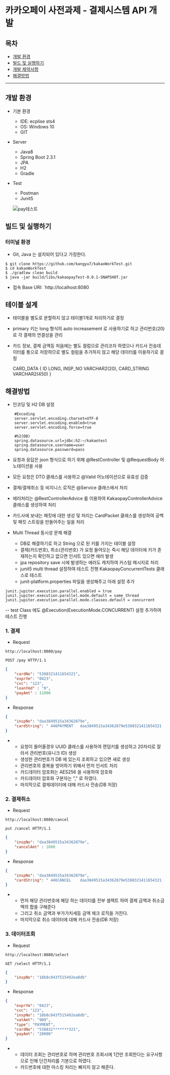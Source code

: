 # 카카오페이 사전과제 - 결제시스템 API 개발
## 목차
- [개발 환경](#개발-환경)
- [빌드 및 실행하기](#빌드-및-실행하기)
- [개발 제약사항](#개발-제약사항)
- [해결방법](#해결방법)

---

## 개발 환경
- 기본 환경
    - IDE: ecplise sts4
    - OS: Windows 10
    - GIT
- Server
    - Java8
    - Spring Boot 2.3.1
    - JPA
    - H2
    - Gradle
- Test
    - Postman
    - Junit5
    
    ![pay테스트](https://user-images.githubusercontent.com/5583680/87119535-4d4f4380-c2b9-11ea-812b-3c68cdde8124.png)


## 빌드 및 실행하기
### 터미널 환경
- Git, Java 는 설치되어 있다고 가정한다.

```
$ git clone https://github.com/kangyu7/kakaoWorkTest.git
$ cd kakaoWorkTest
$ ./gradlew clean build
$ java -jar build/libs/kakaopayTest-0.0.1-SNAPSHOT.jar
```

- 접속 Base URI: `http://localhost:8080

## 테이블 설계
- 테이블을 별도로 분할하지 않고 테이블1개로 처리하기로 결정
- primary 키는 long 형식의 auto increasement 로 사용하기로 하고 관리번호(20)로 각 결제의 연결성을 관리
- 카드 정보, 결제 금액등 처음에는 별도 컬럼으로 관리코자 하였으나 카드사 전송데이터를 통으로 저장하므로 별도 컬럼을 추가하지 않고
  해당 데이터를 이용하기로 결정
  
  CARD_DATA {
    ID LONG,
    INSP_NO VARCHAR2(20),
    CARD_STRING VARCHAR2(450)
  }



## 해결방법

- 인코딩 및 H2 DB 설정
```
    #Encoding 
    server.servlet.encoding.charset=UTF-8
    server.servlet.encoding.enabled=true
    server.servlet.encoding.force=true
    
    #h2(DB)
    spring.datasource.url=jdbc:h2:~/kakaotest
    spring.datasource.username=user
    spring.datasource.password=pass
```

- 요청과 응답은 json 형식으로 하기 위해 @RestController 및 @RequestBody 어노테이션을 사용
- 모든 요청은 DTO 클래스를 사용하고 @Valid 어노테이션으로 유효성 검증
- 결제/결제취소 등 비지니스 로직은 @Service 클래스에서 처리
- 에러처리는 @RestControllerAdvice 를 이용하여 KakaopayControllerAdvice 클래스를 생성하여 처리
- 카드사에 보내는 패킷에 대한 생성 및 처리는 CardPacket 클래스를 생성하여 공백 및 패킷 스트링을 만들어주는 일을 처리

- Multi Thread 동시성 문제 해결
  - DB로 해결하기로 하고 String 으로 된 키를 가지는 테이블 설정 
  - 결제(카드번호), 취소(관리번호) 가 요청 들어오는 즉시 해당 데이터에 키가 존재하는지 확인하고 없으면 인서트 있으면 에러 발생
  - jpa repository save 시에 발생하는 에러도 캐치하여 커스텀 메시지로 처리
  - junit5 multi thread 설정하여 테스트 진행 KakaopayConcurrentTests 클래스로 테스트
  - junit-platform.properties 파일을 생성해주고 아래 설정 추가
```
junit.jupiter.execution.parallel.enabled = true
junit.jupiter.execution.parallel.mode.default = same_thread
junit.jupiter.execution.parallel.mode.classes.default = concurrent
```
  -- test Class 에도 @Execution(ExecutionMode.CONCURRENT) 설정 추가하여 테스트 진행
### 1. 결제
- Request

```
http://localhost:8080/pay
```

```
POST /pay HTTP/1.1
```
```json
{
    "cardNo": "5388321411654321",
    "exprYm": "0423",
    "cvc": "123",
    "loanYmd" : "0",
    "payAmt" : 11000
}
```

- Response

```json
{
    "inspNo": "daa3849515a34362879e",
    "cardString": " 446PAYMENT   daa3849515a34362879e5388321411654321    000423123     200000000000909                    7+jgQ9LOauVZ7CGqye/Tnsu6dam87a+DccPjgYpQhc0=,UDtnCWJmyWFA26/So8nruA==,1CP2miRnidxfQhlnXY5CSA==                                                                                                                                                                                                                                                             "
}
```

- 
  - 요청이 들어올경우 UUID 클래스를 사용하여 랜덤키를 생성하고 20자리로 잘라서 관리번호(유니크 ID) 생성 
  - 생성한 관리번호가 DB 에 있는지 조회하고 있으면 새로 생성 
  - 관리번호의 중복을 방어하기 위해서 먼저 인서트 처리
  - 카드데이터 암호화는 AES256 을 사용하여 암호화
  - 카드데이터 암호화 구분자는 "," 로 하였다.
  - 마지막으로 결제데이터에 대해 카드사 전송(DB 저장) 
 
### 2. 결제취소
- Request

```
http://localhost:8080/cancel
```

```
put /cancel HTTP/1.1
```
```json
{
    "inspNo": "daa3849515a34362879e",
    "cancelAmt" : 1000
}
```

- Response

```json
{
    "inspNo": "daa3849515a34362879e",
    "cardString": " 446CANCEL    daa3849515a34362879e5388321411654321    000423123       1000000000009daa3849515a34362879e7+jgQ9LOauVZ7CGqye/Tnsu6dam87a+DccPjgYpQhc0=,UDtnCWJmyWFA26/So8nruA==,1CP2miRnidxfQhlnXY5CSA==                                                                                                                                                                                                                                                             "
}
```


- 
  - 먼저 해당 관리번호에 해당 하는 데이터를 전부 셀렉트 하여 결제 금액과 취소금액의 합을 구해준다
  - 그리고 취소 금액과 부가가치세등 금액 체크 로직을 거친다. 
  - 마지막으로 취소 데이터에 대해 카드사 전송(DB 저장)

### 3. 데이터조회
- Request

```
http://localhost:8080/select
```

```
GET /select HTTP/1.1
```

```json
{
    "inspNo": "18b8c843f515492ea8db"
}
```


- Response

```json
{
    "exprYm": "0423",
    "cvc": "123",
    "inspNo": "18b8c843f515492ea8db",
    "vatAmt": "909",
    "type": "PAYMENT",
    "cardNo": "538832*******321",
    "payAmt": "20000"
}
```

- 
   - 데이터 조회는 관리번호로 하며 관리번호 조회시에 1건만 조회한다는 요구사항으로 인해 단건처리를 기본으로 하였다.
   - 카드번호에 대한 마스킹 처리는 빠지지 않고 해준다.
